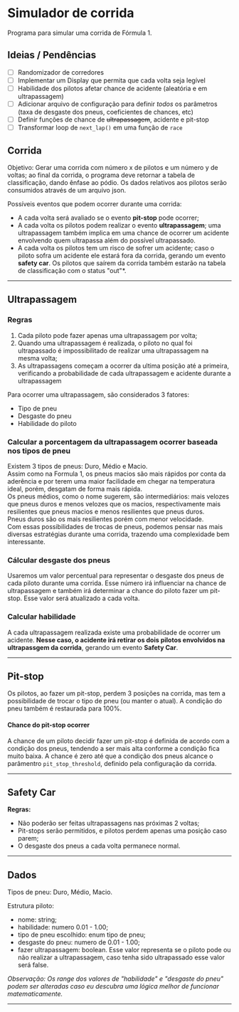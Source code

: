 # Simulador de corrida
Programa para simular uma corrida de Fórmula 1.

## Ideias / Pendências

- [ ] Randomizador de corredores
- [ ] Implementar um Display que permita que cada volta seja legível
- [ ] Habilidade dos pilotos afetar chance de acidente (aleatória e em ultrapassagem)
- [ ] Adicionar arquivo de configuração para definir _todos_ os parâmetros (taxa de desgaste dos pneus, coeficientes de chances, etc)
- [ ] Definir funções de chance de ~~ultrapassagem~~, acidente e pit-stop
- [ ] Transformar loop de `next_lap()` em uma função de `race`

## Corrida

Objetivo: Gerar uma corrida com número x de pilotos e um número y de voltas; ao final da corrida, o programa deve retornar a tabela de classificação, dando ênfase ao pódio. Os dados relativos aos pilotos serão consumidos através de um arquivo json. 

Possíveis eventos que podem ocorrer durante uma corrida:
- A cada volta será avaliado se o evento **pit-stop** pode ocorrer;
- A cada volta os pilotos podem realizar o evento **ultrapassagem**; uma ultrapassagem também implica em uma chance de ocorrer um acidente envolvendo quem ultrapassa além do possível ultrapassado.  
- A cada volta os pilotos tem um risco de sofrer um acidente; caso o piloto sofra um acidente ele estará fora da corrida, gerando um evento **safety car**. Os pilotos que saírem da corrida também estarão na tabela de classificação com o status "out"*.

<hr>

## Ultrapassagem

### Regras

1. Cada piloto pode fazer apenas uma ultrapassagem por volta;
2. Quando uma ultrapassagem é realizada, o piloto no qual foi ultrapassado é impossibilitado de realizar uma ultrapassagem na mesma volta;
3. As ultrapassagens começam a ocorrer da ultima posição até a primeira, verificando a probabilidade de cada ultrapassagem e acidente durante a ultrapassagem

Para ocorrer uma ultrapassagem, são considerados 3 fatores:
- Tipo de pneu
- Desgaste do pneu
- Habilidade do piloto

### Calcular a porcentagem da ultrapassagem ocorrer baseada nos tipos de pneu 

Existem 3 tipos de pneus: Duro, Médio e Macio.  
Assim como na Formula 1, os pneus macios são mais rápidos por conta da aderência e por terem uma maior facilidade em chegar na temperatura ideal, porém, desgatam de forma mais rápida.  
Os pneus médios, como o nome sugerem, são intermediários: mais velozes que pneus duros e menos velozes que os macios, respectivamente mais resilientes que pneus macios e menos resilientes que pneus duros.  
Pneus duros são os mais resilientes porém com menor velocidade.  
Com essas possibilidades de trocas de pneus, podemos pensar nas mais diversas estratégias durante uma corrida, trazendo uma complexidade bem interessante.

###  Cálcular desgaste dos pneus 

Usaremos um valor percentual para representar o desgaste dos pneus de cada piloto durante uma corrida. Esse número irá influenciar na chance de ultrapassagem e também irá determinar a chance do piloto fazer um pit-stop. Esse valor será atualizado a cada volta.

### Calcular habilidade 

A cada ultrapassagem realizada existe uma probabilidade de ocorrer um acidente. **Nesse caso, o acidente irá retirar os dois pilotos envolvidos na ultrapassgem da corrida**, gerando um evento **Safety Car**.

<hr>

## Pit-stop

Os pilotos, ao fazer um pit-stop, perdem 3 posições na corrida, mas tem a possibilidade de trocar o tipo de pneu (ou manter o atual). A condição do pneu também é restaurada para 100%.

#### **Chance do pit-stop ocorrer**

A chance de um piloto decidir fazer um pit-stop é definida de acordo com a condição dos pneus, tendendo a ser mais alta conforme a condição fica muito baixa. A chance é zero até que a condição dos pneus alcance o parâmentro `pit_stop_threshold`, definido pela configuração da corrida.  

<hr>

## Safety Car

**Regras:**

- Não poderão ser feitas ultrapassagens nas próximas 2 voltas;
- Pit-stops serão permitidos, e pilotos perdem apenas uma posição caso parem;
- O desgaste dos pneus a cada volta permanece normal.

<hr>

## Dados

Tipos de pneu: Duro, Médio, Macio.

Estrutura piloto:
 - nome: string;
 - habilidade: numero 0.01 - 1.00;
 - tipo de pneu escolhido: enum tipo de pneu;
 - desgaste do pneu: numero de 0.01 - 1.00;
 - fazer ultrapassagem: boolean. Esse valor representa se o piloto pode ou não realizar a ultrapassagem, caso tenha sido ultrapassado esse valor será false.

*Observação: Os range dos valores de "habilidade" e "desgaste do pneu" podem ser alteradas caso eu descubra uma lógica melhor de funcionar matematicamente.*

<hr>

